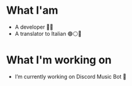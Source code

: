 # What I'am 
- A developer 🐱‍💻
- A translator to Italian 🟢⚪🔴

# What I'm working on
-  I’m currently working on Discord Music Bot 🤖
